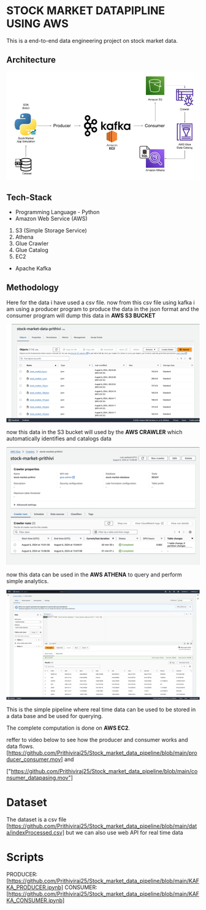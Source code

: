 # STOCK MARKET DATAPIPLINE USING AWS 

This is a end-to-end data engineering project on stock market data.

## Architecture 

<img src="Architecture.jpg">

## Tech-Stack
- Programming Language - Python
- Amazon Web Service (AWS)
1. S3 (Simple Storage Service)
2. Athena
3. Glue Crawler
4. Glue Catalog
5. EC2
- Apache Kafka

## Methodology

Here for the data i have used a csv file.
now from this csv file using kafka i am using a producer program to produce the data in the json format and the consumer program will dump this data in __AWS S3 BUCKET__

<img src="s3_image.png">

now this data in the S3 bucket will used by the __AWS CRAWLER__ which automatically identifies and catalogs data 

<img src="crawler_image.png">

now this data can be used in the  __AWS ATHENA__ to query and perform simple analytics.

<img src="Athena_image.png">

This is the simple pipeline where real time data can be used to be stored in a data base and be used for querying.

The complete computation is done on __AWS EC2__.

reffer to video below to see how the producer and consumer works and data flows.
[https://github.com/Prithiviraj25/Stock_market_data_pipeline/blob/main/producer_consumer.mov]
and 

["https://github.com/Prithiviraj25/Stock_market_data_pipeline/blob/main/consumer_datapasing.mov"]


# Dataset

The dataset is a csv file [https://github.com/Prithiviraj25/Stock_market_data_pipeline/blob/main/data/indexProcessed.csv] but we can also use web API for real time data 

# Scripts

PRODUCER: [https://github.com/Prithiviraj25/Stock_market_data_pipeline/blob/main/KAFKA_PRODUCER.ipynb]
CONSUMER: [https://github.com/Prithiviraj25/Stock_market_data_pipeline/blob/main/KAFKA_CONSUMER.ipynb]
